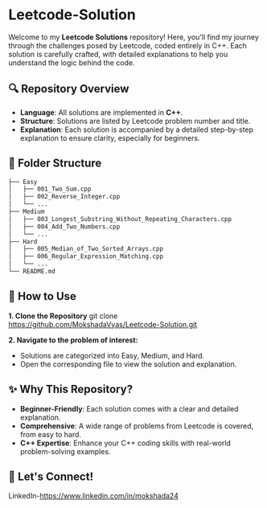 # Leetcode-Solution
Welcome to my **Leetcode Solutions** repository! Here, you'll find my journey through the challenges posed by Leetcode, coded entirely in C++. Each solution is carefully crafted, with detailed explanations to help you understand the logic behind the code.

## 🔍 Repository Overview

- **Language**: All solutions are implemented in **C++**.
- **Structure**: Solutions are listed by Leetcode problem number and title.
- **Explanation**: Each solution is accompanied by a detailed step-by-step explanation to ensure clarity, especially for beginners.

## 📂 Folder Structure

```bash
├── Easy
│   ├── 001_Two_Sum.cpp
│   ├── 002_Reverse_Integer.cpp
│   └── ...
├── Medium
│   ├── 003_Longest_Substring_Without_Repeating_Characters.cpp
│   ├── 004_Add_Two_Numbers.cpp
│   └── ...
├── Hard
│   ├── 005_Median_of_Two_Sorted_Arrays.cpp
│   ├── 006_Regular_Expression_Matching.cpp
│   └── ...
└── README.md
```

## 📌 How to Use
**1. Clone the Repository**
git clone https://github.com/MokshadaVyas/Leetcode-Solution.git

**2. Navigate to the problem of interest:**
- Solutions are categorized into Easy, Medium, and Hard.
- Open the corresponding file to view the solution and explanation.

## ✨ Why This Repository?
- **Beginner-Friendly**: Each solution comes with a clear and detailed explanation.
- **Comprehensive**: A wide range of problems from Leetcode is covered, from easy to hard.
- **C++ Expertise**: Enhance your C++ coding skills with real-world problem-solving examples.

## 🌟 Let's Connect!
LinkedIn-https://www.linkedin.com/in/mokshada24
